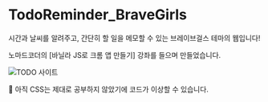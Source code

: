 # TodoReminder_BraveGirls
시간과 날씨를 알려주고, 간단히 할 일을 메모할 수 있는 브레이브걸스 테마의 웹입니다! 

노마드코더의 [바닐라 JS로 크롬 앱 만들기] 강좌를 들으며 만들었습니다.

![TODO 사이트](https://user-images.githubusercontent.com/80695040/126264879-77f8f778-dac2-48db-bffd-7a5d2202412c.gif)

🚨 아직 CSS는 제대로 공부하지 않았기에 코드가 이상할 수 있습니다.
